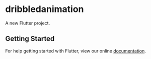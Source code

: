 # dribbledanimation

A new Flutter project.

## Getting Started

For help getting started with Flutter, view our online
[documentation](https://flutter.io/).
